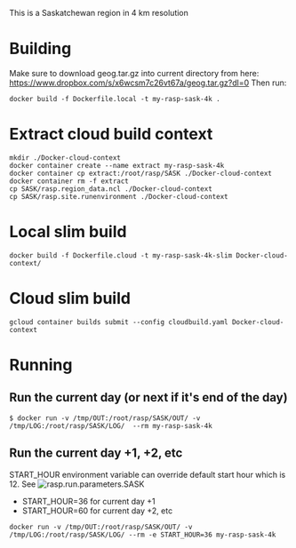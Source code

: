 This is a Saskatchewan region in 4 km resolution

# Building
Make sure to download geog.tar.gz into current directory from here: https://www.dropbox.com/s/x6wcsm7c26vt67a/geog.tar.gz?dl=0
Then run:

```
docker build -f Dockerfile.local -t my-rasp-sask-4k .
```

# Extract cloud build context
```
mkdir ./Docker-cloud-context
docker container create --name extract my-rasp-sask-4k
docker container cp extract:/root/rasp/SASK ./Docker-cloud-context
docker container rm -f extract
cp SASK/rasp.region_data.ncl ./Docker-cloud-context
cp SASK/rasp.site.runenvironment ./Docker-cloud-context
```

# Local slim build
```
docker build -f Dockerfile.cloud -t my-rasp-sask-4k-slim Docker-cloud-context/
```

# Cloud slim build
```
gcloud container builds submit --config cloudbuild.yaml Docker-cloud-context
```

# Running
## Run the current day (or next if it's end of the day)

```
$ docker run -v /tmp/OUT:/root/rasp/SASK/OUT/ -v /tmp/LOG:/root/rasp/SASK/LOG/  --rm my-rasp-sask-4k
```

## Run the current day +1, +2, etc

START_HOUR environment variable can override default start hour which is 12. See ![rasp.run.parameters.SASK](SASK/rasp.run.parameters.SASK)

* START_HOUR=36 for current day +1
* START_HOUR=60 for current day +2, etc

```
docker run -v /tmp/OUT:/root/rasp/SASK/OUT/ -v /tmp/LOG:/root/rasp/SASK/LOG/ --rm -e START_HOUR=36 my-rasp-sask-4k
```
